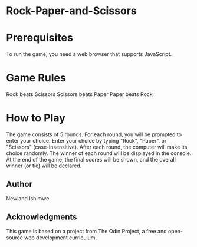 # Rock-Paper-and-Scissors
# Prerequisites
To run the game, you need a web browser that supports JavaScript.

# Game Rules

Rock beats Scissors
Scissors beats Paper
Paper beats Rock

# How to Play

The game consists of 5 rounds. For each round, you will be prompted to enter your choice.
Enter your choice by typing "Rock", "Paper", or "Scissors" (case-insensitive).
After each round, the computer will make its choice randomly.
The winner of each round will be displayed in the console.
At the end of the game, the final scores will be shown, and the overall winner (or tie) will be declared.

Author
--------------------
Newland Ishimwe

Acknowledgments
-----------------------
This game is based on a project from The Odin Project, a free and open-source web development curriculum.
